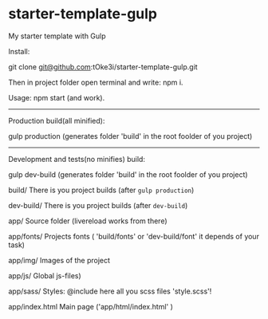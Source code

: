 # starter-template-gulp
My starter template with Gulp

Install:

git clone git@github.com:tOke3i/starter-template-gulp.git

 Then in project folder open terminal and write: npm i.

Usage:
npm start (and work).

____________________________________________________________________________________________
Production build(all minified):

gulp production (generates folder 'build' in the root foolder of you project)

____________________________________________________________________________________________
Development and tests(no minifies) build:

gulp dev-build (generates folder 'build' in the root foolder of you project)


build/                    There is you project builds (after `gulp production`)

dev-build/  	             There is you project builds (after `dev-build`)

app/        	             Source folder (livereload works from there)

app/fonts/  		            Projects fonts ( 'build/fonts' or 'dev-build/font' it depends of your task)

app/img/    		            Images of the project

app/js/     		            Global js-files)

app/sass/   		            Styles: @include here all you scss files 'style.scss'!

app/index.html            Main page ('app/html/index.html' )

